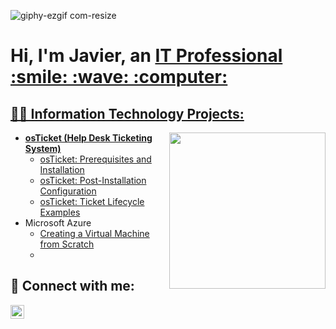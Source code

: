 ![giphy-ezgif com-resize](https://github.com/user-attachments/assets/2859e433-5903-422c-9716-51dbda420a67)


<h1>Hi, I'm Javier, an <a href="https://www.linkedin.com/in/javier-flores-2a4243319/">IT Professional :smile: :wave: :computer: </h1>






<h2>👨‍💻 Information Technology Projects: </h2> 



<img src="https://github.com/user-attachments/assets/bde73cf2-365a-4a21-a785-5f6cea97c962" align="right" width="250">




- <b>osTicket (Help Desk Ticketing System)</b>
  - [osTicket: Prerequisites and Installation](https://github.com/jbflores95/osticket-prereqs)                                                                          
  - [osTicket: Post-Installation Configuration](https://github.com/joshmadakor1/Algorithms-Practice)                                                                                
  - [osTicket: Ticket Lifecycle Examples](https://github.com/joshmadakorcc/ticket-lifecycle)
- Microsoft Azure
  -  [Creating a Virtual Machine from Scratch](https://github.com/jbflores95/Virtual-machine)
  -



<h2> 🤳 Connect with me:</h2>
<a href="https://www.linkedin.com/in/javier-flores-2a4243319/" target="_blank">
  <img align="left" alt="Javier Flores | LinkedIn" width="22px" src="https://cdn.jsdelivr.net/npm/simple-icons@v3/icons/linkedin.svg" />
</a>


